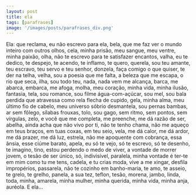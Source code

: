 ```yaml
---
layout: post
title: ela
tags: [parafrases]
image: '/images/posts/parafrases_div.png'
---
```


Ela: que reclama, eu não escrevo para ela, bela, que me faz ver o mundo inteiro com outros olhos, cela, minha prisão, meu sangue, meu ventre, minha paixão, olha, não te escrevo para te satisfazer encantos, valha, eu te dedico, te despejo, te acendo, te inflamo, te quero, querela, sou teu amante, teu escravo, teu servo e teu senhor, donzela, faça comigo o que quiser, te der na telha, velha, sou a poesia que me falta, a beleza que me escapa, o rio que seca, ilha, sou todo teu, nada, nada vem me alcança, barca, me abarca, embarca, me afoga, molha, meu coração, minha vida, minha ilusão, fantasia, tela, sou romance, sou filme água-com-açúcar, sou mel, sou bala perdida que atravessa como rela flecha de cupido, gela, minha alma, meu último fio de cabelo, meu universo sóbrio desmantela, sou pernas bambas, ar sem fôlego, sílabas frouxas, tolo, sou gago, sem ritmo, sem pontos, sem vírgulas, zelo, e você que me completa, me preenche, me dá razão de ser, abelha, ainda acha que não vivo por ti, não te tenho chama, não me aqueço em teus braços, em tuas coxas, em teu seio, vela, me dá calor, me dá ardor, me dá prazer, me dá luz, estrela, não me apoquente com cobrança, essa ânsia, esse ciúme barato, apela, eu só te vejo, só te escrevo, só te desenho, te imagino, tino, estou perdendo o medo de viver, a vontade de morrer jovem, o tesão de ser único, só, indivisível, paralela, minha vontade é ter-te em mim como tu me tens, cadela, e tu crias moda, vive a me xingar, desfila impropérios, passarela, não te cozinho em banho-maria, te amo, te asseio, te grelo, te grelho, panela, a sua tez, teflon, tesão, morena, jambo, linda, toda, minha, amarela, minha mulher, minha querida, minha vida, minha anja, auréola. E ela…
